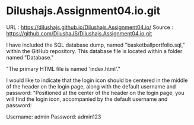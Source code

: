 # Dilushajs.Assignment04.io.git

URL : https://dilushajs.github.io/Dilushajs.Assignment04.io/
Source : https://github.com/DilushaJS/Dilushajs.Assignment04.io.git

I have included the SQL database dump, named "basketballportfolio.sql," within the GitHub repository. This database file is located within a folder named "Database."

"The primary HTML file is named 'index.html'."

I would like to indicate that the login icon should be centered in the middle of the header on the login page, along with the default username and password:
"Positioned at the center of the header on the login page, you will find the login icon, accompanied by the default username and password:

Username: admin
Password: admin123
